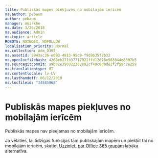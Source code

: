 ```yaml
---
title: Publiskās mapes piekļuves no mobilajām ierīcēm
ms.author: pebaum
author: pebaum
manager: mnirkhe
ms.date: 3/26/2018
ms.audience: Admin
ms.topic: article
ROBOTS: NOINDEX, NOFOLLOW
localization_priority: Normal
ms.collection: Adm_O365
ms.assetid: 5943ac36-e093-4813-95c9-f9d9b35f2b32
ms.openlocfilehash: 4268eb271b37717922ffd12678e983044e8397b5
ms.sourcegitcommit: a9be2e396022382e92cf40c0d0d82f2f59c2e259
ms.translationtype: MT
ms.contentlocale: lv-LV
ms.lasthandoff: 06/12/2019
ms.locfileid: "34885968"
---
```

# <a name="public-folder-access-from-mobile-devices"></a>Publiskās mapes piekļuves no mobilajām ierīcēm

Publiskās mapes nav pieejamas no mobilajām ierīcēm.
  
Ja vēlaties, lai līdzīgas funkcijas tām publiskajām mapēm un piekļūt tai no mobilajām ierīcēm, skatiet [Uzziniet, par Office 365 grupām](https://support.office.com/article/learn-about-office-365-groups-b565caa1-5c40-40ef-9915-60fdb2d97fa2) labāka alternatīva.
  